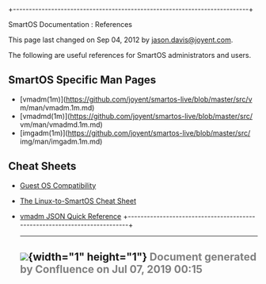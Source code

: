 +--------------------------------------------------------------------------+
<div class="pageheader">

<span class="pagetitle"> SmartOS Documentation : References </span>

</div>

<div class="pagesubheading">

This page last changed on Sep 04, 2012 by
<font color="#0050B2">jason.davis@joyent.com</font>.

</div>

The following are useful references for SmartOS administrators and
users.

SmartOS Specific Man Pages
------------------------------

- [vmadm(1m)](https://github.com/joyent/smartos-live/blob/master/src/v
m/man/vmadm.1m.md)
- [vmadmd(1m)](https://github.com/joyent/smartos-live/blob/master/src/
vm/man/vmadmd.1m.md)
- [imgadm(1m)](https://github.com/joyent/smartos-live/blob/master/src/
img/man/imgadm.1m.md)

Cheat Sheets
----------------

- [Guest OS
    Compatibility](Guest%20OS%20Compatibility.html "Guest OS Compatibili
ty")
- [The Linux-to-SmartOS Cheat
    Sheet](The%20Linux-to-SmartOS%20Cheat%20Sheet.html "The Linux-to-Sma
rtOS Cheat Sheet")
- [vmadm JSON Quick
    Reference](vmadm%20JSON%20Quick%20Reference.html "vmadm JSON Quick R
eference")
+--------------------------------------------------------------------------+

  ----------------------------------------------------------------------------------
  ![](images/border/spacer.gif){width="1" height="1"}
  <font color="grey">Document generated by Confluence on Jul 07, 2019 00:15</font>
  ----------------------------------------------------------------------------------



